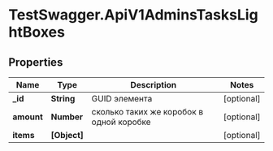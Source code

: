 # TestSwagger.ApiV1AdminsTasksLightBoxes

## Properties

Name | Type | Description | Notes
------------ | ------------- | ------------- | -------------
**_id** | **String** | GUID элемента | [optional] 
**amount** | **Number** | сколько таких же коробок в одной коробке | [optional] 
**items** | **[Object]** |  | [optional] 


